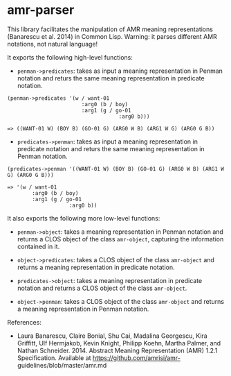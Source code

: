 # amr-parser

This library facilitates the manipulation of AMR meaning representations (Banarescu et al. 2014) in Common Lisp. Warning: it parses different AMR notations, not natural language!

It exports the following high-level functions:

- `penman->predicates`: takes as input a meaning representation in Penman notation and returs the same meaning representation in predicate notation.

```
(penman->predicates '(w / want-01
						:arg0 (b / boy)
						:arg1 (g / go-01
									:arg0 b)))
									
=> ((WANT-01 W) (BOY B) (GO-01 G) (ARG0 W B) (ARG1 W G) (ARG0 G B))
```

- `predicates->penman`: takes as input a meaning representation in predicate notation and returs the same meaning representation in Penman notation.

```
(predicates->penman '((WANT-01 W) (BOY B) (GO-01 G) (ARG0 W B) (ARG1 W G) (ARG0 G B)))
									
=> '(w / want-01
		:arg0 (b / boy)
		:arg1 (g / go-01
					:arg0 b))
```

It also exports the following more low-level functions:

- `penman->object`: takes a meaning representation in Penman notation and returns a CLOS object of the class `amr-object`, capturing the information contained in it.

- `object->predicates`: takes a CLOS object of the class `amr-object` and returns a meaning representation in predicate notation.

- `predicates->object`: takes a meaning representation in predicate notation and returns a CLOS object of the class `amr-object`.

- `object->penman`: takes a CLOS object of the class `amr-object` and returns a meaning representation in Penman notation.



References:

- Laura Banarescu, Claire Bonial, Shu Cai, Madalina Georgescu, Kira Griffitt, Ulf Hermjakob, Kevin Knight, Philipp Koehn, Martha Palmer, and Nathan Schneider. 2014. Abstract Meaning Representation (AMR) 1.2.1 Specification. Available at https://github.com/amrisi/amr- guidelines/blob/master/amr.md